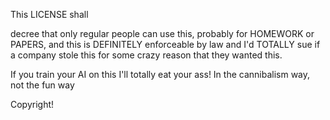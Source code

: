 This LICENSE shall

decree that only regular people can use this, probably for HOMEWORK or PAPERS, and this is DEFINITELY enforceable by law and I'd TOTALLY sue if a company stole this for some crazy reason that they wanted this. 

If you train your AI on this I'll totally eat your ass! In the cannibalism way, not the fun way

Copyright! 